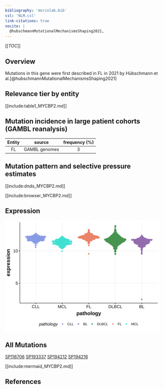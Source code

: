```yaml
---
bibliography: 'morinlab.bib'
csl: 'NLM.csl'
link-citations: true
nocite: |
  @hubschmannMutationalMechanismsShaping2021, 
---
```

[[_TOC_]]

## Overview

Mutations in this gene were first described in FL in 2021 by Hübschmann et al.[@hubschmannMutationalMechanismsShaping2021]


## Relevance tier by entity

[[include:table1_MYCBP2.md]]

## Mutation incidence in large patient cohorts (GAMBL reanalysis)

|Entity|source       |frequency (%)|
|:------:|:-------------:|:-------------:|
|FL    |GAMBL genomes|3            |

## Mutation pattern and selective pressure estimates

[[include:dnds_MYCBP2.md]]


[[include:browser_MYCBP2.md]]

## Expression
![](images/gene_expression/MYCBP2_by_pathology.svg)


## All Mutations

[SP116706](https://www.bcgsc.ca/downloads/morinlab/GAMBL/MALY/SP116706.html)
[SP193337](https://www.bcgsc.ca/downloads/morinlab/GAMBL/MALY/SP193337.html)
[SP194212](https://www.bcgsc.ca/downloads/morinlab/GAMBL/MALY/SP194212.html)
[SP194216](https://www.bcgsc.ca/downloads/morinlab/GAMBL/MALY/SP194216.html)

[[include:mermaid_MYCBP2.md]]

## References

<!-- ORIGIN: hubschmannMutationalMechanismsShaping2021b -->
<!-- FL: hubschmannMutationalMechanismsShaping2021b -->
